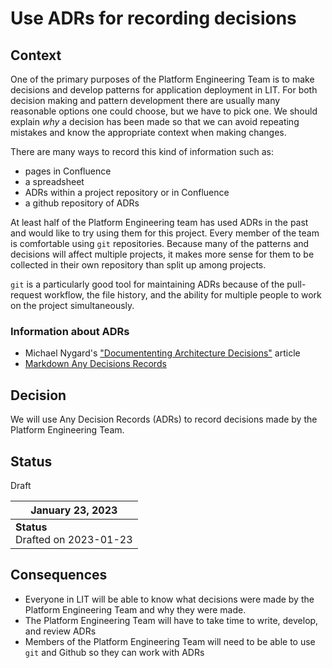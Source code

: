 # Use ADRs for recording decisions

## Context

One of the primary purposes of the Platform Engineering Team is to make
decisions and develop patterns for application deployment in LIT. For both
decision making and pattern development there are usually many reasonable
options one could choose, but we have to pick one. We should explain *why* a
decision has been made so that we can avoid repeating mistakes and know the
appropriate context when making changes.

There are many ways to record this kind of information such as:

* pages in Confluence
* a spreadsheet
* ADRs within a project repository or in Confluence
* a github repository of ADRs

At least half of the Platform Engineering team has used ADRs in the past and
would like to try using them for this project. Every member of the team is
comfortable using `git` repositories. Because many of the patterns and
decisions will affect multiple projects, it makes more sense for them to be
collected in their own repository than split up among projects.

`git` is a particularly good tool for maintaining ADRs because of the
pull-request workflow, the file history, and the ability for multiple people to
work on the project simultaneously.

### Information about ADRs

* Michael Nygard's ["Documententing Architecture
  Decisions"](https://cognitect.com/blog/2011/11/15/documenting-architecture-decisions)
  article
* [Markdown Any Decisions Records](https://adr.github.io/madr/#overview)

## Decision

We will use Any Decision Records (ADRs) to record decisions made by the
Platform Engineering Team.

## Status

Draft

| January 23, 2023 |
|-----------------|
| **Status** <br> Drafted on 2023-01-23 |

## Consequences

* Everyone in LIT will be able to know what decisions were made by the Platform
  Engineering Team and why they were made.
* The Platform Engineering Team will have to take time to write, develop, and
  review ADRs
* Members of the Platform Engineering Team will need to be able to use `git`
  and Github so they can work with ADRs
